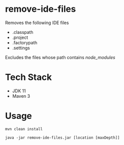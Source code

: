 # remove-ide-files
Removes the following IDE files
*   .classpath
*   .project
*   .factorypath
*   .settings

Excludes the files whose path contains <i>node_modules</i>

# Tech Stack 
*   JDK 11
*   Maven 3

# Usage
<code>mvn clean install</code>

<code>java -jar remove-ide-files.jar [location [maxDepth]]<code>